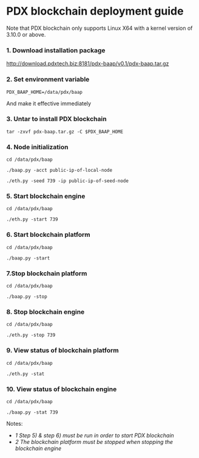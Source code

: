 # PDX blockchain deployment guide

Note that PDX blockchain only supports Linux X64 with a kernel version of 3.10.0 or above.

### 1. Download installation package

http://download.pdxtech.biz:8181/pdx-baap/v0.1/pdx-baap.tar.gz

### 2. Set environment variable

`PDX_BAAP_HOME=/data/pdx/baap`

And make it effective immediately

### 3. Untar to install PDX blockchain

```shel
tar -zxvf pdx-baap.tar.gz -C $PDX_BAAP_HOME
```

### 4. Node initialization

```shell
cd /data/pdx/baap

./baap.py -acct public-ip-of-local-node

./eth.py -seed 739 -ip public-ip-of-seed-node
```

### 5. Start blockchain engine

```shell
cd /data/pdx/baap

./eth.py -start 739
```

### 6. Start blockchain platform

```shell
cd /data/pdx/baap

./baap.py -start
```

### 7.Stop blockchain platform

```shell
cd /data/pdx/baap

./baap.py -stop
```

### 8. Stop blockchain engine 

```shell
cd /data/pdx/baap

./eth.py -stop 739
```

### 9. View status of blockchain platform

```shell
cd /data/pdx/baap

./eth.py -stat
```

### 10. View status of blockchain engine

```shell
cd /data/pdx/baap

./baap.py -stat 739
```

Notes:

* *1 Step 5) & step 6) must be run in order to start PDX blockchain*
* *2 The blockchain platform must be stopped when stopping the blockchain engine*

